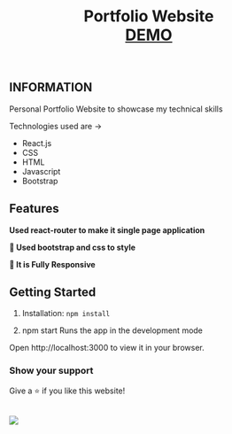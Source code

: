 <h1 align="center">
  <span color="red">Portfolio Website</span><br/>
  <a href="https://vivek-sanjay-shukla.github.io/Portfolio/" target="_blank">DEMO</a>
</h1>

<br/>


## INFORMATION

Personal Portfolio Website to showcase my technical  skills

Technologies used are ->
- React.js
- CSS
- HTML
- Javascript
- Bootstrap

## Features

**Used react-router to make it single page application**

**🎨 Used bootstrap and css to style**

**📱 It is Fully Responsive**

## Getting Started


1. Installation: `npm install`

2. npm start Runs the app in the development mode

Open http://localhost:3000 to view it in your browser.


### Show your support

Give a ⭐ if you like this website!

<br/>
<img src = "https://forthebadge.com/images/badges/built-with-love.svg">

